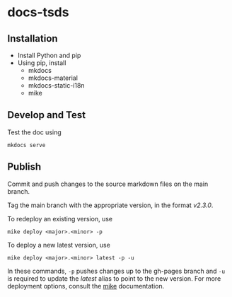 # docs-tsds

## Installation
* Install Python and pip
* Using pip, install
    * mkdocs
    * mkdocs-material
    * mkdocs-static-i18n
    * mike
 
## Develop and Test
Test the doc using
```
mkdocs serve
```

## Publish
Commit and push changes to the source markdown files on the main branch.

Tag the main branch with the appropriate version, in the format *v2.3.0*.

To redeploy an existing version, use
```
mike deploy <major>.<minor> -p
```

To deploy a new latest version, use
```
mike deploy <major>.<minor> latest -p -u
```

In these commands, `-p` pushes changes up to the gh-pages branch and `-u` is required to update the *latest* alias to point to the new version.
For more deployment options, consult the [mike](https://github.com/jimporter/mike) documentation.
